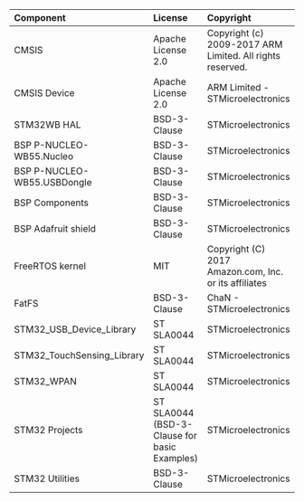 | Component                       | License              | Copyright |
|:---------                       |:-------              |:----------|
| CMSIS                           | Apache License 2.0   | Copyright (c) 2009-2017 ARM Limited. All rights reserved. |
| CMSIS Device                    | Apache License 2.0   | ARM Limited - STMicroelectronics |
| STM32WB HAL                     | BSD-3-Clause         | STMicroelectronics |
| BSP P-NUCLEO-WB55.Nucleo        | BSD-3-Clause         | STMicroelectronics |
| BSP P-NUCLEO-WB55.USBDongle     | BSD-3-Clause         | STMicroelectronics |
| BSP Components                  | BSD-3-Clause         | STMicroelectronics |
| BSP Adafruit shield             | BSD-3-Clause         | STMicroelectronics |
| FreeRTOS kernel                 | MIT                  | Copyright (C) 2017 Amazon.com, Inc. or its affiliates |
| FatFS                           | BSD-3-Clause         | ChaN - STMicroelectronics |
| STM32_USB_Device_Library        | ST SLA0044           | STMicroelectronics |
| STM32_TouchSensing_Library      | ST SLA0044           | STMicroelectronics |
| STM32_WPAN                      | ST SLA0044           | STMicroelectronics |
| STM32 Projects                  | ST SLA0044 (BSD-3-Clause for basic Examples) | STMicroelectronics |
| STM32 Utilities                 | BSD-3-Clause         | STMicroelectronics |